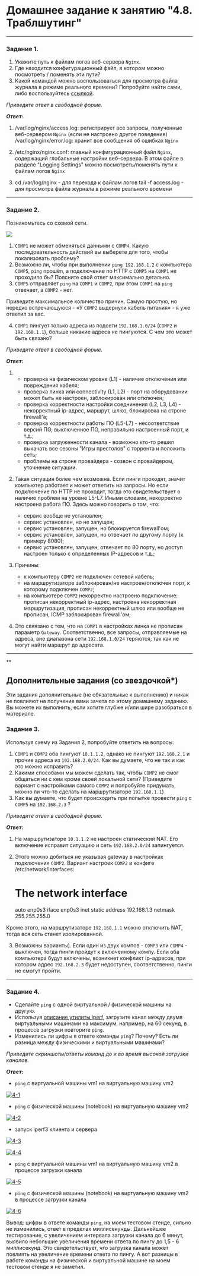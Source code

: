 # Домашнее задание к занятию "4.8. Траблшутинг"

---

### Задание 1. 

1. Укажите путь к файлам логов веб-сервера `Nginx`. 
2. Где находится конфигурационный файл, в котором можно посмотреть / поменять эти пути?
3. Какой командой можно воспользоваться для просмотра файла журнала в режиме реального времени?
Попробуйте найти сами, либо воспользуйтесь [ссылкой](https://andreyex.ru/operacionnaya-sistema-linux/nastrojka-zhurnala-oshibok-i-dostupa-nginx/).

*Приведите ответ в свободной форме.*

***Ответ:***

1. /var/log/nginx/access.log: регистрирует все запросы, полученные веб-сервером `Nginx` (если не настроено другое поведение)
   /var/log/nginx/error.log: хранит все сообщения об ошибках `Nginx`

2. /etc/nginx/nginx.conf: главный конфигурационный файл `Nginx`, содержащий глобальные настройки веб-сервера. В этом файле в разделе "Logging Settings" можно посмотреть/поменять пути к файлам логов `Nginx`

3. cd /var/log/nginx - для перехода к файлам логов
   tail -f access.log - для просмотра файла журнала в режиме реального времени

---

### Задание 2. 

Познакомьтесь со схемой сети.

![](https://i.imgur.com/RefFHYj.png)

1. `COMP1` не может обменяться данными с `COMP4`. Какую последовательность действий вы выберете для того, чтобы локализовать проблему?
2. Возможно ли, чтобы при выполнении `ping 192.168.1.2` с компьютера `COMP5`, `ping` прошёл, а подключение по HTTP с `COMP5` на `COMP1` не проходило бы? Поясните свой  ответ максимально детально.
3. `COMP5` отправляет `ping` на `COMP1` и `COMP2`, при этом `COMP1` на `ping` отвечает, а `COMP2` - нет. 

Приведите максимальное количество причин. Самую простую, но нередко встречающуюся - «У `COMP2` выдернули кабель питания» - я уже ответил за вас.

4. `COMP1` пингует только адреса из подсети `192.168.1.0/24` (`COMP2` и `192.168.1.1`), больше никакие адреса не пингуются. С чем это может быть связано? 

*Приведите ответ в свободной форме.*

***Ответ:***

1. - проверка на физическом уровне (L1) - наличие отключения или повреждения кабеля;
   - проверка линка или connectivity (L1, L2) - порт на оборудовании может быть не настроен, заблокирован или отключен;
   - проверка корректности настройки соеднинения (L2, L3, L4) - некорректный ip-адрес, маршрут, шлюз, блокировка на строне firewall'a;
   - проверка корректности работы ПО (L5-L7) - несоответствие версий ПО, выключенное ПО, неправильно настроенный порт, и т.д.;
   - проверка загруженности канала - возможно кто-то решил выкачать все сезоны "Игры престолов" с торрента и положить сеть;
   - проблемы на строне провайдера - созвон с провайдером, уточнение ситуации.

2. Такая ситуация более чем возможна. Если пинги проходят, значит компьютер работает и может ответить на запросы. Но если подключение по HTTP не проходит, тогда это свидетельствует о наличие проблем на уровне L5-L7. Иными словами, некорректно настроена работа ПО. Здесь можно говорить о том, что: 
   - сервис вообще не установлен;
   - сервис установлен, но не запущен;
   - сервис установлен, запущен, но блокируется firewall'ом;
   - сервис установлен, запущен, но отвечает по другому порту (к примеру 8080);
   - сервис установлен, запущен, отвечает по 80 порту, но доступ настроен только с определенных IP-адресов  и т.д.;

3. Причины:
   - к компьютеру `COMP2` не подключен сетевой кабель;
   - на маршрутизаторе заблокирован/не настроен/отключен порт, к которому подключен `COMP2`;
   - на компьютере `COMP2` некорректно настроено подключение: прописан некорректный ip-адрес,  настроена некорректная маршрутизация, прописан 
     некорректный шлюз или вообще не прописан, ICMP заблокирован firewall'ом;

4. Это свяязано с тем, что на `COMP1` в настройках линка не прописан параметр `Gateway`. Соответственно, все запросы, отправляемые на адреса, вне диапазона сети `192.168.1.0/24` теряются, так как не могут найти маршрут до адресата.

---


**

## Дополнительные задания (со звездочкой*)
Эти задания дополнительные (не обязательные к выполнению) и никак не повлияют на получение вами зачета по этому домашнему заданию. Вы можете их выполнить, если хотите глубже и/или шире разобраться в материале.


### Задание 3. 

Используя схему из Задания 2, попробуйте ответить на вопросы:
1. `COMP1` и `COMP2` оба пингуют `10.1.1.2`, однако не пингуют `192.168.2.1` и прочие адреса из `192.168.2.0/24`. Как вы думаете, что не так и как это можно исправить?
2. Какими способами мы можем сделать так, чтобы `COMP2` не смог общаться ни с кем кроме своей локальной сети? (Приведите вариант с настройками самого `COMP2` и попробуйте придумать, можно ли что-то сделать на маршрутизаторе `192.168.1.1`)
3. Как вы думаете, что будет происходить при попытке провести `ping` с `COMP5` на `192.168.2.3` ?

*Приведите ответ в свободной форме.*

***Ответ:***

1. На маршрутизаторе `10.1.1.2` не настроен статический NAT. Его включение исправит ситуацию и сеть `192.168.2.0/24` запингуется.

2. Этого можно добиться не указывая gateway в настройках подключения `COMP2`. Вариант настроек `COMP2` в конфиге /etc/network/interfaces:
   
   # The network interface
   auto enp0s3
   iface enp0s3 inet static 
   address 192.168.1.3 
   netmask 255.255.255.0

Кроме этого, на маршрутизаторе `192.168.1.1` можно отключить NAT, тогда вся сеть станет изолированной.

3. Возможны варианты). Если один из двух компов - `COMP3` или `COMP4` - выключен, тогда пинги пройдут к включенному компу. Если оба компьютера будут включены, возникнет конфликт ip-адресов, при котором адрес `192.168.2.3` будет недоступен, соответственно, пинги не смогут пройти. 

---

### Задание 4. 

- Сделайте `ping` с одной виртуальной / физической машины на другую.
- Используя [описание утилиты iperf](https://losst.ru/kak-polzovatsya-iperf), загрузите канал между двумя виртуальными машинами на максимум, например, на 60 секунд, в процессе загрузки повторите `ping`.
- Изменились ли цифры в ответе команды `ping`? Почему? Есть ли разница между физическими и виртуальными машинами?

*Приведите скриншоты/ответы команд до и во время высокой загрузки каналов.*

***Ответ:***

- `ping` с виртуальной машины vm1 на виртуальную машину vm2

<a href="https://ibb.co/98N0r2r"><img src="https://i.ibb.co/FxK1DJD/4-1.png" alt="4-1" border="0"></a>

- `ping` с физической машины (notebook) на виртуальную машину vm2

<a href="https://ibb.co/cN4D6st"><img src="https://i.ibb.co/ZhqWBbK/4-2.png" alt="4-2" border="0"></a>

- запуск iperf3 клиента и сервера

<a href="https://ibb.co/Gc6WNL3"><img src="https://i.ibb.co/J51vg4F/4-3.png" alt="4-3" border="0"></a>

<a href="https://ibb.co/zbpXPKT"><img src="https://i.ibb.co/pZcf4CB/4-4.png" alt="4-4" border="0"></a>

- `ping` с виртуальной машины vm1 на виртуальную машину vm2 в процессе загрузки канала

<a href="https://ibb.co/QMjFgBC"><img src="https://i.ibb.co/L1hzFwJ/4-5.png" alt="4-5" border="0"></a>

- `ping` с физической машины (notebook) на виртуальную машину vm2 в процессе загрузки канала

<a href="https://ibb.co/kMyS6bm"><img src="https://i.ibb.co/BwPCKWn/4-6.png" alt="4-6" border="0"></a>

Вывод: цифры в ответе команды `ping`, на моем тестовом стенде, сильно не изменились, ответ в пределах миллисекунды. Дальнейшее тестирование, с увеличением интервала загрузки канала до 6 минут, выявило небольшие увеличения времени ответа по пингу до 1,5 - 6 миллисекунд. Это свидетельствует, что загрузка канала может повлиять на увеличение времени ответа по пингу. А вот разницы в работе команды на физической и виртуальной машине на моем тестовом стенде я не заметил.